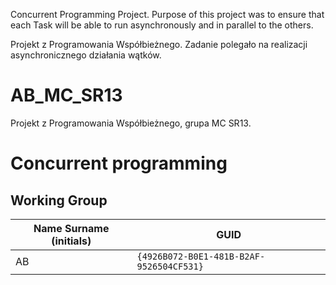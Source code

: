 Concurrent Programming Project. Purpose of this project was to ensure that each Task will be able to run 
asynchronously and in parallel to the others.

Projekt z Programowania Współbieżnego. Zadanie polegało na realizacji asynchronicznego działania wątków.

# AB_MC_SR13
Projekt z Programowania Współbieżnego, grupa MC SR13.

# Concurrent programming

## Working Group

| Name Surname (initials) | GUID                                     |
| ----------------------- | ---------------------------------------- |
| AB                      | `{4926B072-B0E1-481B-B2AF-9526504CF531}` |